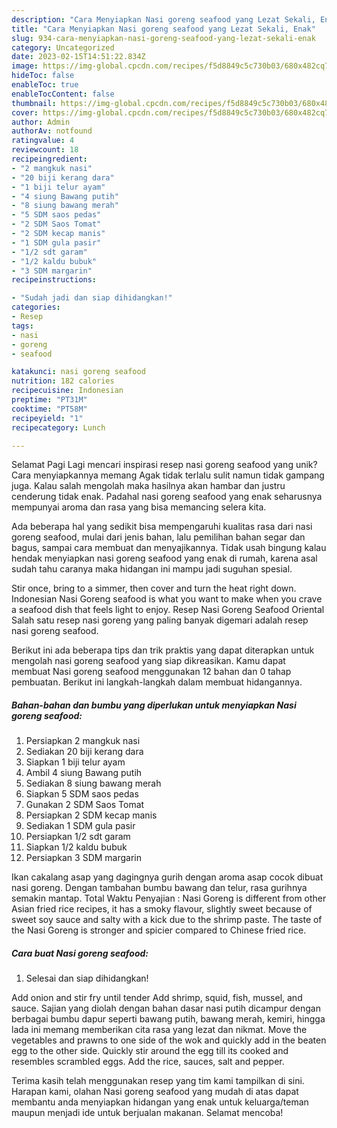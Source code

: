 ```yaml
---
description: "Cara Menyiapkan Nasi goreng seafood yang Lezat Sekali, Enak"
title: "Cara Menyiapkan Nasi goreng seafood yang Lezat Sekali, Enak"
slug: 934-cara-menyiapkan-nasi-goreng-seafood-yang-lezat-sekali-enak
category: Uncategorized
date: 2023-02-15T14:51:22.834Z
image: https://img-global.cpcdn.com/recipes/f5d8849c5c730b03/680x482cq70/nasi-goreng-seafood-foto-resep-utama.jpg
hideToc: false
enableToc: true
enableTocContent: false
thumbnail: https://img-global.cpcdn.com/recipes/f5d8849c5c730b03/680x482cq70/nasi-goreng-seafood-foto-resep-utama.jpg
cover: https://img-global.cpcdn.com/recipes/f5d8849c5c730b03/680x482cq70/nasi-goreng-seafood-foto-resep-utama.jpg
author: Admin
authorAv: notfound
ratingvalue: 4
reviewcount: 18
recipeingredient:
- "2 mangkuk nasi"
- "20 biji kerang dara"
- "1 biji telur ayam"
- "4 siung Bawang putih"
- "8 siung bawang merah"
- "5 SDM saos pedas"
- "2 SDM Saos Tomat"
- "2 SDM kecap manis"
- "1 SDM gula pasir"
- "1/2 sdt garam"
- "1/2 kaldu bubuk"
- "3 SDM margarin"
recipeinstructions:

- "Sudah jadi dan siap dihidangkan!"
categories:
- Resep
tags:
- nasi
- goreng
- seafood

katakunci: nasi goreng seafood 
nutrition: 182 calories
recipecuisine: Indonesian
preptime: "PT31M"
cooktime: "PT58M"
recipeyield: "1"
recipecategory: Lunch

---
```



Selamat Pagi Lagi mencari inspirasi resep nasi goreng seafood yang unik? Cara menyiapkannya memang Agak tidak terlalu sulit namun tidak gampang juga. Kalau salah mengolah maka hasilnya akan hambar dan justru cenderung tidak enak. Padahal nasi goreng seafood yang enak seharusnya mempunyai aroma dan rasa yang bisa memancing selera kita.


Ada beberapa hal yang sedikit bisa mempengaruhi kualitas rasa dari nasi goreng seafood, mulai dari jenis bahan, lalu pemilihan bahan segar dan bagus, sampai cara membuat dan menyajikannya. Tidak usah bingung kalau hendak menyiapkan nasi goreng seafood yang enak di rumah, karena asal sudah tahu caranya maka hidangan ini mampu jadi suguhan spesial.

Stir once, bring to a simmer, then cover and turn the heat right down. Indonesian Nasi Goreng seafood is what you want to make when you crave a seafood dish that feels light to enjoy. Resep Nasi Goreng Seafood Oriental Salah satu resep nasi goreng yang paling banyak digemari adalah resep nasi goreng seafood.


Berikut ini ada beberapa tips dan trik praktis yang dapat diterapkan untuk mengolah nasi goreng seafood yang siap dikreasikan. Kamu dapat membuat Nasi goreng seafood menggunakan 12 bahan dan 0 tahap pembuatan. Berikut ini langkah-langkah dalam membuat hidangannya.

<!--inarticleads1-->

##### Bahan-bahan dan bumbu yang diperlukan untuk menyiapkan Nasi goreng seafood:

1. Persiapkan 2 mangkuk nasi
1. Sediakan 20 biji kerang dara
1. Siapkan 1 biji telur ayam
1. Ambil 4 siung Bawang putih
1. Sediakan 8 siung bawang merah
1. Siapkan 5 SDM saos pedas
1. Gunakan 2 SDM Saos Tomat
1. Persiapkan 2 SDM kecap manis
1. Sediakan 1 SDM gula pasir
1. Persiapkan 1/2 sdt garam
1. Siapkan 1/2 kaldu bubuk
1. Persiapkan 3 SDM margarin


Ikan cakalang asap yang dagingnya gurih dengan aroma asap cocok dibuat nasi goreng. Dengan tambahan bumbu bawang dan telur, rasa gurihnya semakin mantap. Total Waktu Penyajian : Nasi Goreng is different from other Asian fried rice recipes, it has a smoky flavour, slightly sweet because of sweet soy sauce and salty with a kick due to the shrimp paste. The taste of the Nasi Goreng is stronger and spicier compared to Chinese fried rice. 

<!--inarticleads2-->

##### Cara buat Nasi goreng seafood:


1. Selesai dan siap dihidangkan!

Add onion and stir fry until tender Add shrimp, squid, fish, mussel, and sauce. Sajian yang diolah dengan bahan dasar nasi putih dicampur dengan berbagai bumbu dapur seperti bawang putih, bawang merah, kemiri, hingga lada ini memang memberikan cita rasa yang lezat dan nikmat. Move the vegetables and prawns to one side of the wok and quickly add in the beaten egg to the other side. Quickly stir around the egg till its cooked and resembles scrambled eggs. Add the rice, sauces, salt and pepper. 

Terima kasih telah menggunakan resep yang tim kami tampilkan di sini. Harapan kami, olahan Nasi goreng seafood yang mudah di atas dapat membantu anda menyiapkan hidangan yang enak untuk keluarga/teman maupun menjadi ide untuk berjualan makanan. Selamat mencoba!
